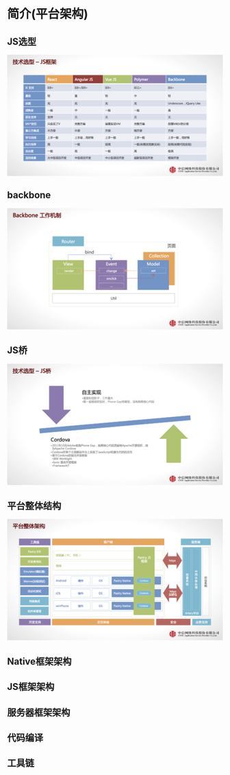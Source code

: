 # 简介(平台架构)

## JS选型
![本地图片](/pastry/images/abstract/js_compare.png)

## backbone
![本地图片](/pastry/images/abstract/js_backbone.png)

## JS桥
![本地图片](/pastry/images/abstract/js_bridge.png)

## 平台整体结构
![本地图片](/pastry/images/abstract/pastry_struct.png)

## Native框架架构

## JS框架架构

## 服务器框架架构

## 代码编译

## 工具链
